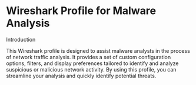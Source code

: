 # Wireshark Profile for Malware Analysis
Introduction

This Wireshark profile is designed to assist malware analysts in the process of network traffic analysis. It provides a set of custom configuration options, filters, and display preferences tailored to identify and analyze suspicious or malicious network activity. By using this profile, you can streamline your analysis and quickly identify potential threats.

